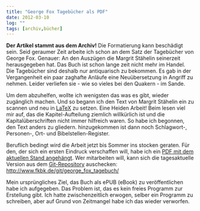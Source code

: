 ```yaml
---
title: "George Fox Tagebücher als PDF"
date: 2012-03-10
log: ""
tags: [archiv,bücher]
---
```

**Der Artikel stammt aus dem Archiv!** Die Formatierung kann beschädigt sein.
Seid geraumer Zeit arbeite ich schon an dem Satz der Tagebücher von George Fox. Genauer: An den Auszügen die Margrit Stähelin seinerzeit herausgegeben hat. Das Buch ist schon lange zeit nicht mehr im Handel. Die Tagebücher sind deshalb nur antiquarisch zu bekommen. Es gab in der Vergangenheit ein paar zaghafte Anläufe eine Neuübersetzung in Angriff zu nehmen. Leider verliefen sie - wie so vieles bei den Quakern - im Sande. 

Um dem abzuhelfen, wollte ich wenigsten das was es gibt, wieder zugänglich machen. Und so begann ich den Text von  Margrit Stähelin ein zu scannen und neu in <a href="http://de.wikipedia.org/wiki/LaTeX">LaTeX</a> zu setzen. Eine Heiden Arbeit! Beim lesen viel mir auf, das die Kapitel-Aufteilung ziemlich willkürlich ist und die Kapitalüberschriften nicht immer hilfreich waren. So habe ich begonnen, den Text anders zu gliedern. hinzugekommen ist dann noch Schlagwort-, Personen-, Ort- und Bibelstellen-Register.

Beruflich bedingt wird die Arbeit jetzt bis Sommer ins stocken geraten. Für den, der sich ein ersten Eindruck verschaffen will, habe ich ein <a href="http://www.the-independent-friend.de/files/fox_tagebuch.pdf">PDF mit dem aktuellen Stand angehängt</a>. Wer mitarbeiten will, kann sich die tagesaktuelle Version aus dem <a href="http://de.wikipedia.org/wiki/Git">Git-Repository</a> auschecken: http://www.fkbk.de/git/george_fox_tagebuch/ 

Mein ursprüngliches Ziel, das Buch als ePUB (eBook) zu veröffentlichen habe ich aufgegeben. Das Problem ist, das es kein freies Programm zur Erstellung gibt. Ich hatte zwischenzeitlich erwogen, selber ein Programm zu schreiben, aber auf Grund von Zeitmangel habe ich das wieder verworfen.
